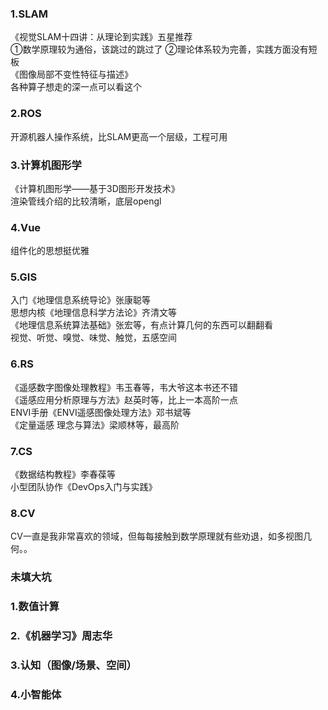 ### 1.SLAM
《视觉SLAM十四讲：从理论到实践》五星推荐  
①数学原理较为通俗，该跳过的跳过了 ②理论体系较为完善，实践方面没有短板  
《图像局部不变性特征与描述》  
各种算子想走的深一点可以看这个  
### 2.ROS
开源机器人操作系统，比SLAM更高一个层级，工程可用
### 3.计算机图形学
《计算机图形学——基于3D图形开发技术》    
渲染管线介绍的比较清晰，底层opengl
### 4.Vue
组件化的思想挺优雅
### 5.GIS
入门《地理信息系统导论》张康聪等  
思想内核《地理信息科学方法论》齐清文等   
《地理信息系统算法基础》张宏等，有点计算几何的东西可以翻翻看  
视觉、听觉、嗅觉、味觉、触觉，五感空间
### 6.RS
《遥感数字图像处理教程》韦玉春等，韦大爷这本书还不错  
《遥感应用分析原理与方法》赵英时等，比上一本高阶一点  
ENVI手册《ENVI遥感图像处理方法》邓书斌等  
《定量遥感 理念与算法》梁顺林等，最高阶
### 7.CS
《数据结构教程》李春葆等  
小型团队协作《DevOps入门与实践》
### 8.CV
CV一直是我非常喜欢的领域，但每每接触到数学原理就有些劝退，如多视图几何。。

### 未填大坑
### 1.数值计算
### 2.《机器学习》周志华
### 3.认知（图像/场景、空间）
### 4.小智能体
